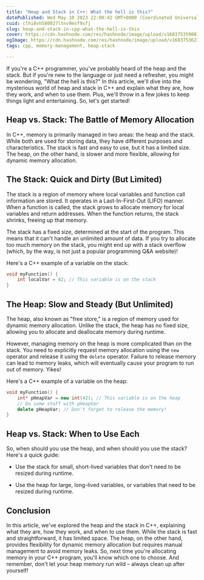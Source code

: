 ```yaml
---
title: "Heap and Stack in C++: What the hell is this?"
datePublished: Wed May 10 2023 22:00:42 GMT+0000 (Coordinated Universal Time)
cuid: clhi8vh580027ltnv9msf9sfj
slug: heap-and-stack-in-cpp-what-the-hell-is-this
cover: https://cdn.hashnode.com/res/hashnode/image/upload/v1683753590815/02373cfc-92b0-4c25-9818-7c857c11d1e0.jpeg
ogImage: https://cdn.hashnode.com/res/hashnode/image/upload/v1683753623369/2eb12da7-7460-46b6-98a8-03078c85efb1.jpeg
tags: cpp, memory-management, heap-stack

---
```


If you're a C++ programmer, you've probably heard of the heap and the stack. But if you're new to the language or just need a refresher, you might be wondering, "What the hell is this?" In this article, we'll dive into the mysterious world of heap and stack in C++ and explain what they are, how they work, and when to use them. Plus, we'll throw in a few jokes to keep things light and entertaining. So, let's get started!

## Heap vs. Stack: The Battle of Memory Allocation

In C++, memory is primarily managed in two areas: the heap and the stack. While both are used for storing data, they have different purposes and characteristics. The stack is fast and easy to use, but it has a limited size. The heap, on the other hand, is slower and more flexible, allowing for dynamic memory allocation.

## The Stack: Quick and Dirty (But Limited)

The stack is a region of memory where local variables and function call information are stored. It operates in a Last-In-First-Out (LIFO) manner. When a function is called, the stack grows to allocate memory for local variables and return addresses. When the function returns, the stack shrinks, freeing up that memory.

The stack has a fixed size, determined at the start of the program. This means that it can't handle an unlimited amount of data. If you try to allocate too much memory on the stack, you might end up with a stack overflow (which, by the way, is not just a popular programming Q&A website)!

Here's a C++ example of a variable on the stack:

```cpp
void myFunction() {
    int localVar = 42; // This variable is on the stack
}
```

## The Heap: Slow and Steady (But Unlimited)

The heap, also known as "free store," is a region of memory used for dynamic memory allocation. Unlike the stack, the heap has no fixed size, allowing you to allocate and deallocate memory during runtime.

However, managing memory on the heap is more complicated than on the stack. You need to explicitly request memory allocation using the `new` operator and release it using the `delete` operator. Failure to release memory can lead to memory leaks, which will eventually cause your program to run out of memory. Yikes!

Here's a C++ example of a variable on the heap:

```cpp
void myFunction() {
    int* pHeapVar = new int(42); // This variable is on the heap
    // Do some stuff with pHeapVar
    delete pHeapVar; // Don't forget to release the memory!
}
```

## Heap vs. Stack: When to Use Each

So, when should you use the heap, and when should you use the stack? Here's a quick guide:

* Use the stack for small, short-lived variables that don't need to be resized during runtime.
    
* Use the heap for large, long-lived variables, or variables that need to be resized during runtime.
    

## Conclusion

In this article, we've explored the heap and the stack in C++, explaining what they are, how they work, and when to use them. While the stack is fast and straightforward, it has limited space. The heap, on the other hand, provides flexibility for dynamic memory allocation but requires manual management to avoid memory leaks. So, next time you're allocating memory in your C++ program, you'll know which one to choose. And remember, don't let your heap memory run wild – always clean up after yourself!